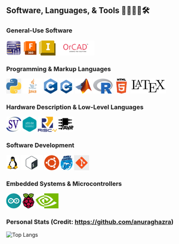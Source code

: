 ## Software, Languages, & Tools 👨‍💻👷‍♂️🛠️

### General-Use Software
<p>
  <img src="./logos/multisim.png" height="40">
  <img src="./logos/fusion.png" height="40">
  <img src="./logos/inventor.png" height="40">
  <img src="./logos/pspice.png" height="40">
</p>

### Programming & Markup Languages
<p>
  <img src="./logos/python.webp" height="40">
  <img src="./logos/java.png" height="40">
  <img src="./logos/c.png" height="40">
  <img src="./logos/cpp.png" height="40">
  <img src="./logos/matlab.png" height="40">
  <img src="./logos/r.png" height="40">
  <img src="./logos/html.png" height="40">
  <img src="./logos/latex.png" height="40">
</p>

### Hardware Description & Low-Level Languages
<p>
  <img src="./logos/sv.png" height="40">
  <img src="./logos/x86.png" height="40">
  <img src="./logos/riscv.png" height="40">
  <img src="./logos/avr.webp" height="40">
</p>

### Software Development
<p>
  <img src="./logos/linux.png" height="40">
  <img src="./logos/bash.png" height="40">
  <img src="./logos/ubuntu.svg" height="40">
  <img src="./logos/humble.png" height="40">
  <img src="./logos/git.jpg" height="40">
</p>

### Embedded Systems & Microcontrollers
<p>
  <img src="./logos/arduino.png" height="40">
  <img src="./logos/raspi.png" height="40">
  <img src="./logos/nvidia.png" height="40">
</p>

### Personal Stats (Credit: https://github.com/anuraghazra)
![Top Langs](https://github-readme-stats.vercel.app/api/top-langs/?username=zichungao88&layout=compact&theme=github_dark)


<!--
**zichungao88/zichungao88** is a ✨ _special_ ✨ repository because its `README.md` (this file) appears on your GitHub profile.

Here are some ideas to get you started:

- 🔭 I’m currently working on ...
- 🌱 I’m currently learning ...
- 👯 I’m looking to collaborate on ...
- 🤔 I’m looking for help with ...
- 💬 Ask me about ...
- 📫 How to reach me: ...
- 😄 Pronouns: ...
- ⚡ Fun fact: ...
-->
